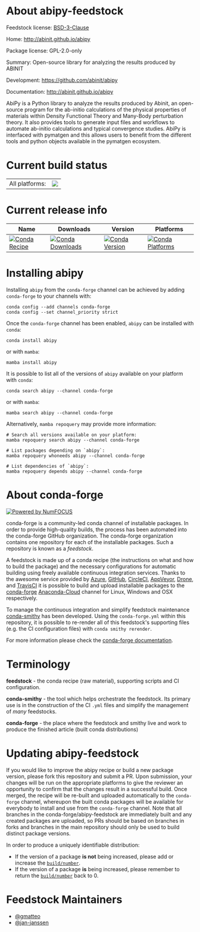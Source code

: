 About abipy-feedstock
=====================

Feedstock license: [BSD-3-Clause](https://github.com/conda-forge/abipy-feedstock/blob/main/LICENSE.txt)

Home: http://abinit.github.io/abipy

Package license: GPL-2.0-only

Summary: Open-source library for analyzing the results produced by ABINIT

Development: https://github.com/abinit/abipy

Documentation: http://abinit.github.io/abipy

AbiPy is a Python library to analyze the results produced by
Abinit, an open-source program for the ab-initio calculations
of the physical properties of materials within Density Functional
Theory and Many-Body perturbation theory. It also provides tools
to generate input files and workflows to automate ab-initio
calculations and typical convergence studies. AbiPy is
interfaced with pymatgen and this allows users to benefit from
the different tools and python objects available in the pymatgen
ecosystem.


Current build status
====================


<table><tr><td>All platforms:</td>
    <td>
      <a href="https://dev.azure.com/conda-forge/feedstock-builds/_build/latest?definitionId=9796&branchName=main">
        <img src="https://dev.azure.com/conda-forge/feedstock-builds/_apis/build/status/abipy-feedstock?branchName=main">
      </a>
    </td>
  </tr>
</table>

Current release info
====================

| Name | Downloads | Version | Platforms |
| --- | --- | --- | --- |
| [![Conda Recipe](https://img.shields.io/badge/recipe-abipy-green.svg)](https://anaconda.org/conda-forge/abipy) | [![Conda Downloads](https://img.shields.io/conda/dn/conda-forge/abipy.svg)](https://anaconda.org/conda-forge/abipy) | [![Conda Version](https://img.shields.io/conda/vn/conda-forge/abipy.svg)](https://anaconda.org/conda-forge/abipy) | [![Conda Platforms](https://img.shields.io/conda/pn/conda-forge/abipy.svg)](https://anaconda.org/conda-forge/abipy) |

Installing abipy
================

Installing `abipy` from the `conda-forge` channel can be achieved by adding `conda-forge` to your channels with:

```
conda config --add channels conda-forge
conda config --set channel_priority strict
```

Once the `conda-forge` channel has been enabled, `abipy` can be installed with `conda`:

```
conda install abipy
```

or with `mamba`:

```
mamba install abipy
```

It is possible to list all of the versions of `abipy` available on your platform with `conda`:

```
conda search abipy --channel conda-forge
```

or with `mamba`:

```
mamba search abipy --channel conda-forge
```

Alternatively, `mamba repoquery` may provide more information:

```
# Search all versions available on your platform:
mamba repoquery search abipy --channel conda-forge

# List packages depending on `abipy`:
mamba repoquery whoneeds abipy --channel conda-forge

# List dependencies of `abipy`:
mamba repoquery depends abipy --channel conda-forge
```


About conda-forge
=================

[![Powered by
NumFOCUS](https://img.shields.io/badge/powered%20by-NumFOCUS-orange.svg?style=flat&colorA=E1523D&colorB=007D8A)](https://numfocus.org)

conda-forge is a community-led conda channel of installable packages.
In order to provide high-quality builds, the process has been automated into the
conda-forge GitHub organization. The conda-forge organization contains one repository
for each of the installable packages. Such a repository is known as a *feedstock*.

A feedstock is made up of a conda recipe (the instructions on what and how to build
the package) and the necessary configurations for automatic building using freely
available continuous integration services. Thanks to the awesome service provided by
[Azure](https://azure.microsoft.com/en-us/services/devops/), [GitHub](https://github.com/),
[CircleCI](https://circleci.com/), [AppVeyor](https://www.appveyor.com/),
[Drone](https://cloud.drone.io/welcome), and [TravisCI](https://travis-ci.com/)
it is possible to build and upload installable packages to the
[conda-forge](https://anaconda.org/conda-forge) [Anaconda-Cloud](https://anaconda.org/)
channel for Linux, Windows and OSX respectively.

To manage the continuous integration and simplify feedstock maintenance
[conda-smithy](https://github.com/conda-forge/conda-smithy) has been developed.
Using the ``conda-forge.yml`` within this repository, it is possible to re-render all of
this feedstock's supporting files (e.g. the CI configuration files) with ``conda smithy rerender``.

For more information please check the [conda-forge documentation](https://conda-forge.org/docs/).

Terminology
===========

**feedstock** - the conda recipe (raw material), supporting scripts and CI configuration.

**conda-smithy** - the tool which helps orchestrate the feedstock.
                   Its primary use is in the construction of the CI ``.yml`` files
                   and simplify the management of *many* feedstocks.

**conda-forge** - the place where the feedstock and smithy live and work to
                  produce the finished article (built conda distributions)


Updating abipy-feedstock
========================

If you would like to improve the abipy recipe or build a new
package version, please fork this repository and submit a PR. Upon submission,
your changes will be run on the appropriate platforms to give the reviewer an
opportunity to confirm that the changes result in a successful build. Once
merged, the recipe will be re-built and uploaded automatically to the
`conda-forge` channel, whereupon the built conda packages will be available for
everybody to install and use from the `conda-forge` channel.
Note that all branches in the conda-forge/abipy-feedstock are
immediately built and any created packages are uploaded, so PRs should be based
on branches in forks and branches in the main repository should only be used to
build distinct package versions.

In order to produce a uniquely identifiable distribution:
 * If the version of a package **is not** being increased, please add or increase
   the [``build/number``](https://docs.conda.io/projects/conda-build/en/latest/resources/define-metadata.html#build-number-and-string).
 * If the version of a package **is** being increased, please remember to return
   the [``build/number``](https://docs.conda.io/projects/conda-build/en/latest/resources/define-metadata.html#build-number-and-string)
   back to 0.

Feedstock Maintainers
=====================

* [@gmatteo](https://github.com/gmatteo/)
* [@jan-janssen](https://github.com/jan-janssen/)

